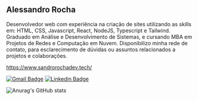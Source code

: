 ## Alessandro Rocha

Desenvolvedor web com experiência na criação de sites utilizando as skills em: HTML, CSS, Javascript, React, NodeJS, Typescript e Tailwind. Graduado em Análise e Desenvolvimento de Sistemas, e cursando MBA em Projetos de Redes e Computação em Nuvem. Disponibilizo minha rede de contato, para esclarecimento de dúvidas ou assuntos relacionados a projetos e colaborações.

https://www.sandrorochadev.tech/


<a href="https://mail.google.com/mail/?view=cm&fs=1&tf=1&to=sandrorochadev@gmail.com"><img alt="Gmail Badge" src="https://img.shields.io/badge/-Email-000000?style=flat-square&labelColor=000000&logo=gmail&logoColor=white"/></a>
<a href="https://www.linkedin.com/in/sandrorochadev/"><img alt="Linkedin Badge" src="https://img.shields.io/badge/-LinkedIn-000000?style=flat-square&logo=linkedin&logoColor=white"/></a>



![Anurag's GitHub stats](https://github-readme-stats.vercel.app/api?username=sandrorochadev&show_icons=true&theme=shadow_red)
